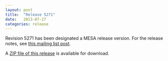 ```yaml
---
layout: post
title:  "Release 5271"
date:   2013-07-27
categories: release
---
```


Revision 5271 has been designated a MESA release version. For the
release notes, see [this mailing list post][notes].

[notes]:http://sourceforge.net/p/mesa/mailman/message/31228022/


A [ZIP file of this release][zip] is available for download.

[zip]:http://sourceforge.net/projects/mesa/files/releases/mesa-r5271.zip/download

